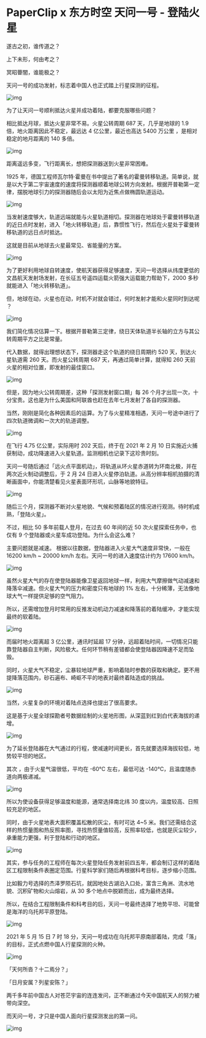 # PaperClip x 东方时空 天问一号 - 登陆火星

遂古之初，谁传道之？

上下未形，何由考之？

冥昭瞢闇，谁能极之？



天问一号的成功发射，标志着中国人也正式踏上行星探测的征程。



![img](https://cdn.jsdelivr.net/gh/just-prog/static/img/202108151126740.gif)



为了让天问一号顺利抵达火星并成功着陆，都要克服哪些问题？



相比抵达月球，抵达火星非常不易。火星公转周期 687 天，几乎是地球的 1.9 倍，地火距离因此不稳定，最远达 4 亿公里，最近也高达 5400 万公里 ，是相对稳定的地月距离的 140 多倍。



![img](https://cdn.jsdelivr.net/gh/just-prog/static/img/202108151126438.gif)



距离遥远多变，飞行距离长，想把探测器送到火星非常困难。



1925 年，德国工程师瓦尔特·霍曼在书中提出了著名的霍曼转移轨道。简单说，就是以大于第二宇宙速度的速度将探测器顺着地球公转方向发射。根据开普勒第一定律，摆脱地球引力的探测器随后会以太阳为近焦点做椭圆轨道运动。



![img](https://cdn.jsdelivr.net/gh/just-prog/static/img/202108151125767.gif)



当发射速度够大，轨道远端就能与火星轨道相切。探测器在地球处于霍曼转移轨道的近日点时发射，进入「地火转移轨道」后，靠惯性飞行，然后在火星处于霍曼转移轨道的远日点时抵达。



这就是目前从地球去火星最常见、省能量的方案。



![img](https://cdn.jsdelivr.net/gh/just-prog/static/img/202108151125446.gif)



为了更好利用地球自转速度，使航天器获得足够速度，天问一号选择从纬度更低的文昌航天发射场发射，在长征五号遥四运载火箭强大运载能力帮助下，2000 多秒就能进入「地火转移轨道」。



但，地球在动，火星也在动，时机不对就会错过，何时发射才能和火星同时到达呢 ？



![img](https://cdn.jsdelivr.net/gh/just-prog/static/img/202108151125613.gif)



我们简化情况估算一下。根据开普勒第三定律，绕日天体轨道半长轴的立方与其公转周期平方之比是常量。



代入数据，就得出理想状态下，探测器走这个轨道的绕日周期约 520 天，到达火星轨道需 260 天。而火星公转周期 687 天，再通过简单计算，就得知 260 天前火星的相对位置，即发射的最佳窗口。



![img](https://cdn.jsdelivr.net/gh/just-prog/static/img/202108151125069.gif)



但是，因为地火公转周期差，这种「探测发射窗口期」每 26 个月才出现一次，十分宝贵。这也是为什么美国和阿联酋也赶在去年七月发射了各自的探测器。



当然，刚刚是简化各种因素后的运算。为了与火星精准相遇，天问一号途中进行了四次轨道微调和一次大的轨道调整。



![img](https://cdn.jsdelivr.net/gh/just-prog/static/img/202108151125030.png)



在飞行 4.75 亿公里，实际用时 202 天后，终于在 2021 年 2 月 10 日实施近火捕获制动，成功降速进入火星轨道。监测相机也记录下这珍贵时刻。



天问一号随后通过「远火点平面机动」，将轨道从环火星赤道转为环南北极，并在两次近火制动调整后，于 2 月 24 日进入火星停泊轨道。从高分辨率相机拍摄的清晰画面中，你能清楚看见火星表面环形坑，山脉等地貌特征。



![img](https://cdn.jsdelivr.net/gh/just-prog/static/img/202108151125293.png)



随后三个月，探测器不断对火星地貌、气候和预着陆区的情况进行观测。待时机成熟，「登陆火星」。



不过，相比 50 多年前载人登月，在过去 60 年间的近 50 次火星探索任务中，也仅有 9 个登陆器或火星车成功登陆。为什么会这么难？



主要问题就是减速。 根据以往数据，登陆器进入火星大气速度非常快，一般在 16200 km/h ~ 20000 km/h 左右。天问一号的进入速度估计约为 17600 km/h。



![img](https://cdn.jsdelivr.net/gh/just-prog/static/img/202108151126304.gif)



虽然火星大气的存在使登陆器能像卫星返回地球一样，利用大气摩擦做气动减速和降落伞减速。但火星大气的压力和密度只有地球的 1% 左右，十分稀薄，无法像地球大气一样提供足够的空气阻力。



所以，还需增加登月时常用的反推发动机动力减速和降落前的着陆缓冲，才能实现最终的软着陆。



![img](https://cdn.jsdelivr.net/gh/just-prog/static/img/202108151125731.png)



而届时地火距离超 3 亿公里，通讯时延超 17 分钟，远超着陆时间，一切情况只能靠登陆器自主判断，风险极大。任何环节稍有差错都会使登陆器因降速不足而坠毁。



同时，火星大气不稳定，尘暴较地球严重，影响着陆时参数的获取和确定。更不用提降落范围内，砂石遍布、崎岖不平的地表对最终着陆造成的挑战。



![img](https://cdn.jsdelivr.net/gh/just-prog/static/img/202108151125505.gif)





当然，火星复杂的环境对着陆点选择也提出了很高要求。



这是基于火星全球探勘者号数据绘制的火星地形图，从深蓝到红到白代表海拔的递增。



![img](https://cdn.jsdelivr.net/gh/just-prog/static/img/202108151126846.gif)





为了延长登陆器在大气通过的行程，使减速时间更长，首先就要选择海拔较低，地势较平坦的地区。



其次 ，由于火星气温很低，平均在 -60℃ 左右，最低可达 -140℃，且温度随赤道向两极递减。



![img](https://cdn.jsdelivr.net/gh/just-prog/static/img/202108151125338.png)



所以为使设备获得足够温度和能源，通常选择南北纬 30 度以内，温度较高、日照较充足的地区。



同时，由于火星地表大面积覆盖松散的灰尘，有时可达 4~5 米。我们还需结合这样的热惯量图和热反照率图，寻找热惯量值较高，反照率较低，也就是灰尘较少，承重能力更强，利于登陆和行动的地区。



![img](https://cdn.jsdelivr.net/gh/just-prog/static/img/202108151125461.png)



其实，参与任务的工程师在每次火星登陆任务发射前四五年，都会制订这样的着陆区工程限制条件表圈定范围。行星科学家们随后再根据科考目标，逐步缩小范围。



比如毅力号选择的杰泽罗陨石坑，就因地处古湖泊入口处，富含三角洲、流水地貌、沉积矿物和火山熔岩，从 30 多个地点中脱颖而出，成为最终选择。



所以，在结合工程限制条件和科考目的后，天问一号最终选择了地势平坦、可能曾是海洋的乌托邦平原登陆。



![img](https://cdn.jsdelivr.net/gh/just-prog/static/img/202108151125816.png)



2021 年 5 月 15 日 7 时 18 分，天问一号成功在乌托邦平原南部着陆，完成「落」的目标，正式点燃中国人行星探测的火种。



![img](https://cdn.jsdelivr.net/gh/just-prog/static/img/202108151125583.gif)



「天何所沓？十二焉分？」

「日月安属？列星安陈？」



两千多年前中国古人对苍茫宇宙的连连发问，正不断通过今天中国航天人的努力被带向深空。



而天问一号，才只是中国人面向行星探测发出的第一问。



![img](https://cdn.jsdelivr.net/gh/just-prog/static/img/202108151125799.gif)